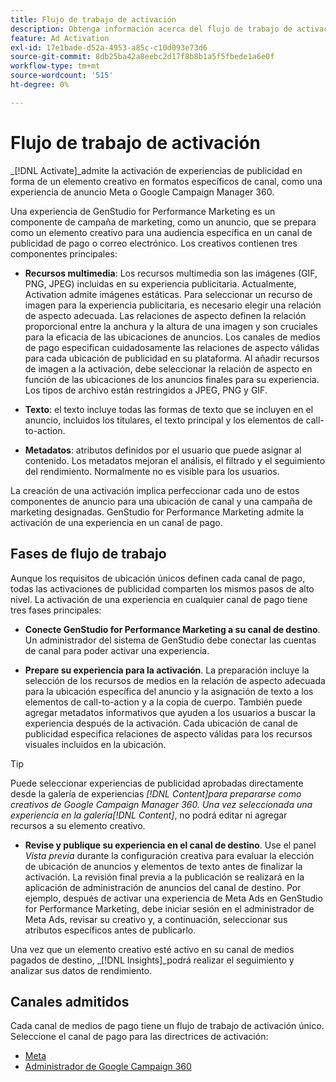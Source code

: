 ```yaml
---
title: Flujo de trabajo de activación
description: Obtenga información acerca del flujo de trabajo de activación para experiencias publicitarias.
feature: Ad Activation
exl-id: 17e1bade-d52a-4953-a85c-c10d093e73d6
source-git-commit: 8db25ba42a8eebc2d17f8b8b1a5f5fbede1a6e0f
workflow-type: tm+mt
source-wordcount: '515'
ht-degree: 0%

---
```


# Flujo de trabajo de activación

_[!DNL Activate]_admite la activación de experiencias de publicidad en forma de un elemento creativo en formatos específicos de canal, como una experiencia de anuncio Meta o Google Campaign Manager 360.

Una experiencia de GenStudio for Performance Marketing es un componente de campaña de marketing, como un anuncio, que se prepara como un elemento creativo para una audiencia específica en un canal de publicidad de pago o correo electrónico. Los creativos contienen tres componentes principales:

* **Recursos multimedia**: Los recursos multimedia son las imágenes (GIF, PNG, JPEG) incluidas en su experiencia publicitaria. Actualmente, Activation admite imágenes estáticas.
Para seleccionar un recurso de imagen para la experiencia publicitaria, es necesario elegir una relación de aspecto adecuada. Las relaciones de aspecto definen la relación proporcional entre la anchura y la altura de una imagen y son cruciales para la eficacia de las ubicaciones de anuncios. Los canales de medios de pago especifican cuidadosamente las relaciones de aspecto válidas para cada ubicación de publicidad en su plataforma. Al añadir recursos de imagen a la activación, debe seleccionar la relación de aspecto en función de las ubicaciones de los anuncios finales para su experiencia. Los tipos de archivo están restringidos a JPEG, PNG y GIF.

* **Texto**: el texto incluye todas las formas de texto que se incluyen en el anuncio, incluidos los titulares, el texto principal y los elementos de call-to-action.

* **Metadatos**: atributos definidos por el usuario que puede asignar al contenido. Los metadatos mejoran el análisis, el filtrado y el seguimiento del rendimiento. Normalmente no es visible para los usuarios.

La creación de una activación implica perfeccionar cada uno de estos componentes de anuncio para una ubicación de canal y una campaña de marketing designadas. GenStudio for Performance Marketing admite la activación de una experiencia en un canal de pago.

## Fases de flujo de trabajo

Aunque los requisitos de ubicación únicos definen cada canal de pago, todas las activaciones de publicidad comparten los mismos pasos de alto nivel. La activación de una experiencia en cualquier canal de pago tiene tres fases principales:

* **Conecte GenStudio for Performance Marketing a su canal de destino**. Un administrador del sistema de GenStudio debe conectar las cuentas de canal para poder activar una experiencia.

* **Prepare su experiencia para la activación**. La preparación incluye la selección de los recursos de medios en la relación de aspecto adecuada para la ubicación específica del anuncio y la asignación de texto a los elementos de call-to-action y a la copia de cuerpo. También puede agregar metadatos informativos que ayuden a los usuarios a buscar la experiencia después de la activación. Cada ubicación de canal de publicidad especifica relaciones de aspecto válidas para los recursos visuales incluidos en la ubicación.

>[!TIP]
>
>Puede seleccionar experiencias de publicidad aprobadas directamente desde la galería de experiencias _[!DNL Content]_para prepararse como creativos de Google Campaign Manager 360. Una vez seleccionada una experiencia en la galería_[!DNL Content]_, no podrá editar ni agregar recursos a su elemento creativo.

* **Revise y publique su experiencia en el canal de destino**. Use el panel _Vista previa_ durante la configuración creativa para evaluar la elección de ubicación de anuncios y elementos de texto antes de finalizar la activación. La revisión final previa a la publicación se realizará en la aplicación de administración de anuncios del canal de destino. Por ejemplo, después de activar una experiencia de Meta Ads en GenStudio for Performance Marketing, debe iniciar sesión en el administrador de Meta Ads, revisar su creativo y, a continuación, seleccionar sus atributos específicos antes de publicarlo.

Una vez que un elemento creativo esté activo en su canal de medios pagados de destino, _[!DNL Insights]_podrá realizar el seguimiento y analizar sus datos de rendimiento.

## Canales admitidos

Cada canal de medios de pago tiene un flujo de trabajo de activación único. Seleccione el canal de pago para las directrices de activación:

* [Meta](activate-meta-ad.md)
* [Administrador de Google Campaign 360](activate-cm360-ad.md)
